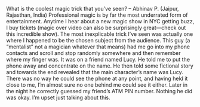 What is the coolest magic trick that you’ve seen? – Abhinav P. (Jaipur, Rajasthan, India)
Professional magic is by far the most underrated form of entertainment. Anytime I hear about a new magic show in NYC getting buzz, I buy tickets (magic over video can also be surprisingly great—check out this incredible show).
The most inexplicable trick I’ve seen was actually one where I happened to be the chosen subject from the audience. This guy (a “mentalist” not a magician whatever that means) had me go into my phone contacts and scroll and stop randomly somewhere and then remember where my finger was. It was on a friend named Lucy. He told me to put the phone away and concentrate on the name. He then told some fictional story and towards the end revealed that the main character’s name was Lucy. There was no way he could see the phone at any point, and having held it close to me, I’m almost sure no one behind me could see it either. Later in the night he correctly guessed my friend’s ATM PIN number. Nothing he did was okay. I’m upset just talking about this.
